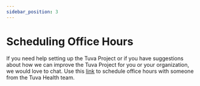 ```yaml
---
sidebar_position: 3
---
```


# Scheduling Office Hours

If you need help setting up the Tuva Project or if you have suggestions about how we can improve the Tuva Project for you or your organization, we would love to chat.  Use this [link](https://calendly.com/d/cnc-jj3-nmf/tuva-project-office-hours) to schedule office hours with someone from the Tuva Health team.